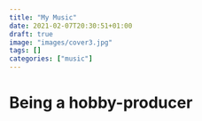 ```yaml
---
title: "My Music"
date: 2021-02-07T20:30:51+01:00
draft: true
image: "images/cover3.jpg"
tags: []
categories: ["music"]
---
```


# Being a hobby-producer


